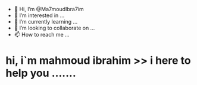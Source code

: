 - 👋 Hi, I’m @Ma7moudIbra7im
- 👀 I’m interested in ...
- 🌱 I’m currently learning ...
- 💞️ I’m looking to collaborate on ...
- 📫 How to reach me ...

<!---
Ma7moudIbra7im/Ma7moudIbra7im is a ✨ special ✨ repository because its `README.md` (this file) appears on your GitHub profile.
You can click the Preview link to take a look at your changes.
--->
# hi, i`m mahmoud ibrahim >> i here to help you .......
